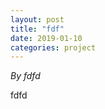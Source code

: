 ```yaml
---
layout: post
title: "fdf"
date: 2019-01-10
categories: project
---
```


*By fdfd*

<html>
  <head>

  </head>
  <body>
    <p style="margin-top: 0">
      fdfd
    </p>
  </body>
</html>
